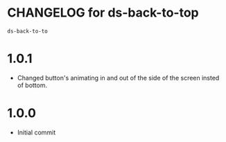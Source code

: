 # CHANGELOG for ds-back-to-top
`ds-back-to-to`
# 1.0.1
* Changed button's animating in and out of the side of the screen insted of bottom.
# 1.0.0
* Initial commit

